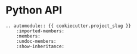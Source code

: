 # Python API

```{eval-rst}
.. automodule:: {{ cookiecutter.project_slug }}
    :imported-members:
    :members:
    :undoc-members:
    :show-inheritance:
```
